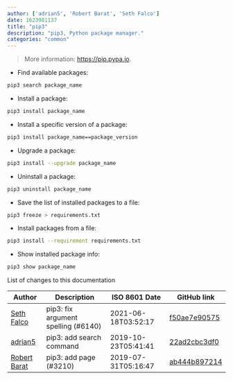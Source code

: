 ```yaml
---
author: ['adrian5', 'Robert Barat', 'Seth Falco']
date: 1623981137
title: "pip3"
description: "pip3, Python package manager."
categories: "common"
---
```

> More information: <https://pip.pypa.io>.

- Find available packages:

```bash
pip3 search package_name
```

- Install a package:

```bash
pip3 install package_name
```

- Install a specific version of a package:

```bash
pip3 install package_name==package_version
```

- Upgrade a package:

```bash
pip3 install --upgrade package_name
```

- Uninstall a package:

```bash
pip3 uninstall package_name
```

- Save the list of installed packages to a file:

```bash
pip3 freeze > requirements.txt
```

- Install packages from a file:

```bash
pip3 install --requirement requirements.txt
```

- Show installed package info:

```bash
pip3 show package_name
```
List of changes to this documentation


Author | Description | ISO 8601 Date | GitHub link
------|-----|-----|-----
[Seth Falco](mailto:seth@falco.fun) | pip3: fix argument spelling (#6140) | 2021-06-18T03:52:17 | [f50ae7e90575](https://github.com/tldr-pages/tldr/commit/f50ae7e90575c96caf4175bf38497df2edce06d3)
[adrian5](mailto:adrian5@users.noreply.github.com) | pip3: add search command | 2019-10-23T05:41:41 | [22ad2cbc3df0](https://github.com/tldr-pages/tldr/commit/22ad2cbc3df0cf53449dd64c1d522b96902b4101)
[Robert Barat](mailto:volt4ire@users.noreply.github.com) | pip3: add page (#3210) | 2019-07-31T05:16:47 | [ab444b897214](https://github.com/tldr-pages/tldr/commit/ab444b8972145914270fa650c98ad5dadf3fad58)

